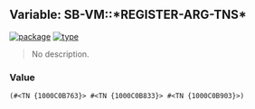 ## Variable: SB-VM::\*REGISTER-ARG-TNS\*
[![package](https://img.shields.io/badge/Package-SB--VM-5f9ea0.svg?style=social&colorA=999999)](../) [![type](https://img.shields.io/badge/Type-Variable-5f9ea0.svg?style=social&colorA=999999)](../#variable) 

> No description.

### Value
```
(#<TN {1000C0B763}> #<TN {1000C0B833}> #<TN {1000C0B903}>)
```
